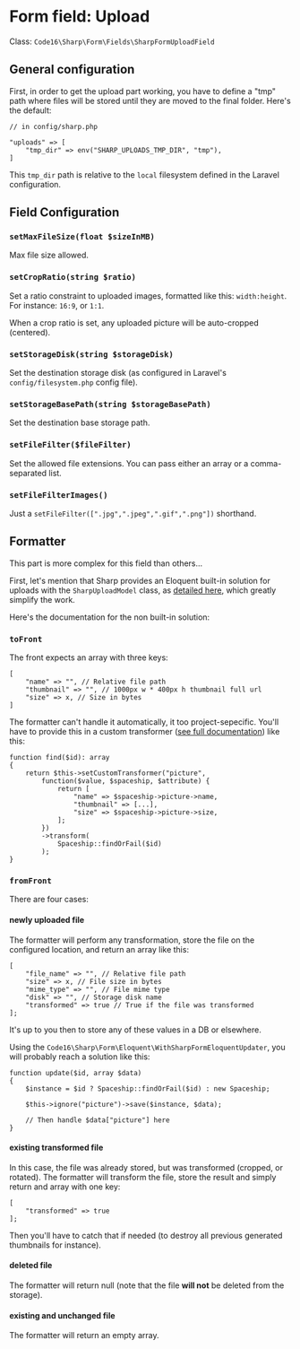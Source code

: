 # Form field: Upload

Class: `Code16\Sharp\Form\Fields\SharpFormUploadField`

## General configuration

First, in order to get the upload part working, you have to define a "tmp" path where files will be stored until they are moved to the final folder. Here's the default:

    // in config/sharp.php
    
    "uploads" => [
        "tmp_dir" => env("SHARP_UPLOADS_TMP_DIR", "tmp"),
    ]

This `tmp_dir` path is relative to the `local` filesystem defined in the Laravel configuration.


## Field Configuration

### `setMaxFileSize(float $sizeInMB)`

Max file size allowed. 

### `setCropRatio(string $ratio)`

Set a ratio constraint to uploaded images, formatted like this: `width:height`. For instance: `16:9`, or `1:1`.

When a crop ratio is set, any uploaded picture will be auto-cropped (centered).

### `setStorageDisk(string $storageDisk)`

Set the destination storage disk (as configured in Laravel's  `config/filesystem.php` config file).

### `setStorageBasePath(string $storageBasePath)`

Set the destination base storage path.

### `setFileFilter($fileFilter)`

Set the allowed file extensions. You can pass either an array or a comma-separated list.

### `setFileFilterImages()`

Just a `setFileFilter([".jpg",".jpeg",".gif",".png"])` shorthand.


## Formatter

This part is more complex for this field than others... 

First, let's mention that Sharp provides an Eloquent built-in solution for uploads with the `SharpUploadModel` class, as [detailed here](../sharp-built-in-solution-for-uploads.md), which greatly simplify the work. 

Here's the documentation for the non built-in solution:


### `toFront`

The front expects an array with three keys:

    [
        "name" => "", // Relative file path
        "thumbnail" => "", // 1000px w * 400px h thumbnail full url
        "size" => x, // Size in bytes
    ]

The formatter can't handle it automatically, it too project-sepecific. You'll have to provide this in a custom transformer ([see full documentation](how-to-transform-data.md)) like this:

    function find($id): array
    {
        return $this->setCustomTransformer("picture", 
            function($value, $spaceship, $attribute) {
                return [
                    "name" => $spaceship->picture->name,
                    "thumbnail" => [...],
                    "size" => $spaceship->picture->size,
                ];
            })
            ->transform(
                Spaceship::findOrFail($id)
            );
    }

### `fromFront`

There are four cases:

#### newly uploaded file

The formatter will perform any transformation, store the file on the configured location, and return an array like this:

    [
        "file_name" => "", // Relative file path
        "size" => x, // File size in bytes
        "mime_type" => "", // File mime type
        "disk" => "", // Storage disk name
        "transformed" => true // True if the file was transformed
    ];

It's up to you then to store any of these values in a DB or elsewhere.

Using the `Code16\Sharp\Form\Eloquent\WithSharpFormEloquentUpdater`, you will probably reach a solution like this:

    function update($id, array $data)
    {
        $instance = $id ? Spaceship::findOrFail($id) : new Spaceship;

        $this->ignore("picture")->save($instance, $data);
        
        // Then handle $data["picture"] here
    }


#### existing transformed file 

In this case, the file was already stored, but was transformed (cropped, or rotated). The formatter will transform the file, store the result and simply return and array with one key:

    [
        "transformed" => true
    ];

Then you'll have to catch that if needed (to destroy all previous generated thumbnails for instance).


#### deleted file

The formatter will return null (note that the file **will not** be deleted from the storage).


#### existing and unchanged file

The formatter will return an empty array.